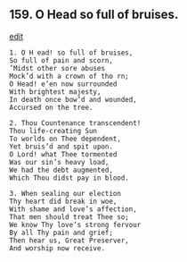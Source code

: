
## 159.  O Head so full of bruises.
[edit](https://docs.google.com/document/d/1ozQyWmVDGvi0Uft0gFCgPNdZXZTm_Fc%2D/edit?mode=html)



    1. O H ead! so full of bruises,
    So full of pain and scorn,
    ’Midst other sore abuses
    Mock’d with a crown of tho rn;
    O Head! e’en now surrounded 
    With brightest majesty,
    In death once bow’d and wounded, 
    Accursed on the tree.

    2. Thou Countenance transcendent!
    Thou life-creating Sun 
    To worlds on Thee dependent,
    Yet bruis’d and spit upon.
    O Lord! what Thee tormented 
    Was our sin’s heavy load,
    We had the debt augmented,
    Which Thou didst pay in blood.

    3. When sealing our election 
    Thy heart did break in woe,
    With shame and love’s affection, 
    That men should treat Thee so; 
    We know Thy love’s strong fervour 
    By all Thy pain and grief;
    Then hear us, Great Preserver,
    And worship now receive.
